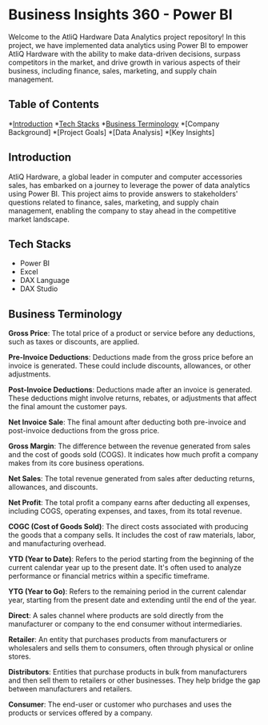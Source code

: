 # Business Insights 360 - Power BI

Welcome to the AtliQ Hardware Data Analytics project repository! In this project, we have implemented data analytics using Power BI to empower AtliQ Hardware with the ability to make data-driven decisions, surpass competitors in the market, and drive growth in various aspects of their business, including finance, sales, marketing, and supply chain management.

## Table of Contents
*[Introduction](#introduction)
*[Tech Stacks](#techstacks)
*[Business Terminology](#businessterminology)
*[Company Background]
*[Project Goals]
*[Data Analysis]
*[Key Insights]


## Introduction
AtliQ Hardware, a global leader in computer and computer accessories sales, has embarked on a journey to leverage the power of data analytics using Power BI. This project aims to provide answers to stakeholders' questions related to finance, sales, marketing, and supply chain management, enabling the company to stay ahead in the competitive market landscape.

## Tech Stacks

* Power BI
* Excel
* DAX Language
* DAX Studio

## Business Terminology

**Gross Price**: The total price of a product or service before any deductions, such as taxes or discounts, are applied.

**Pre-Invoice Deductions**: Deductions made from the gross price before an invoice is generated. These could include discounts, allowances, or other adjustments.

**Post-Invoice Deductions**: Deductions made after an invoice is generated. These deductions might involve returns, rebates, or adjustments that affect the final amount the customer pays.

**Net Invoice Sale**: The final amount after deducting both pre-invoice and post-invoice deductions from the gross price.

**Gross Margin**: The difference between the revenue generated from sales and the cost of goods sold (COGS). It indicates how much profit a company makes from its core business operations.

**Net Sales**: The total revenue generated from sales after deducting returns, allowances, and discounts.

**Net Profit**: The total profit a company earns after deducting all expenses, including COGS, operating expenses, and taxes, from its total revenue.

**COGC (Cost of Goods Sold)**: The direct costs associated with producing the goods that a company sells. It includes the cost of raw materials, labor, and manufacturing overhead.

**YTD (Year to Date)**: Refers to the period starting from the beginning of the current calendar year up to the present date. It's often used to analyze performance or financial metrics within a specific timeframe.

**YTG (Year to Go)**: Refers to the remaining period in the current calendar year, starting from the present date and extending until the end of the year.

**Direct**: A sales channel where products are sold directly from the manufacturer or company to the end consumer without intermediaries.

**Retailer**: An entity that purchases products from manufacturers or wholesalers and sells them to consumers, often through physical or online stores.

**Distributors**: Entities that purchase products in bulk from manufacturers and then sell them to retailers or other businesses. They help bridge the gap between manufacturers and retailers.

**Consumer**: The end-user or customer who purchases and uses the products or services offered by a company.
